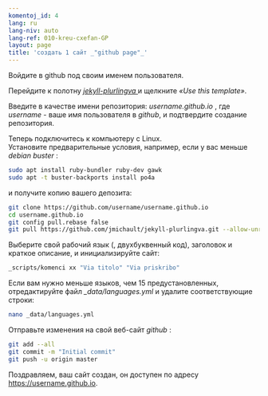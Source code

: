 ```yaml
---
komentoj_id: 4
lang: ru
lang-niv: auto
lang-ref: 010-kreu-cxefan-GP
layout: page
title: 'создать 1 сайт _"github page"_'
---
```


Войдите в github под своим именем пользователя.  

Перейдите к полотну [ _jekyll-plurlingva_ ](https://github.com/jmichault/jekyll-plurlingva)и щелкните _«Use this template»_.

Введите в качестве имени репозитория: _username.github.io_ , где _username_ - ваше имя пользователя в _github_, и подтвердите создание репозитория.

Теперь подключитесь к компьютеру с Linux.  
Установите предварительные условия, например, если у вас меньше _debian buster_ :
```bash
sudo apt install ruby-bundler ruby-dev gawk
sudo apt -t buster-backports install po4a
```

и получите копию вашего депозита:
```bash
git clone https://github.com/username/username.github.io
cd username.github.io
git config pull.rebase false
git pull https://github.com/jmichault/jekyll-plurlingva.git --allow-unrelated-histories
```

Выберите свой рабочий язык (, двухбуквенный код), заголовок и краткое описание, и инициализируйте сайт:
```bash
_scripts/komenci xx "Via titolo" "Via priskribo"
```

Если вам нужно меньше языков, чем 15 предустановленных, отредактируйте файл _\_data/languages.yml_ и удалите соответствующие строки:
```bash
nano _data/languages.yml
```

Отправьте изменения на свой веб-сайт _github_ :
```bash
git add --all
git commit -m "Initial commit"
git push -u origin master
```

Поздравляем, ваш сайт создан, он доступен по адресу https://username.github.io.

